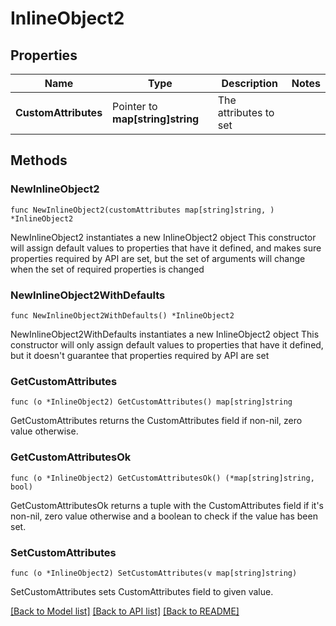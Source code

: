 # InlineObject2

## Properties

Name | Type | Description | Notes
------------ | ------------- | ------------- | -------------
**CustomAttributes** | Pointer to **map[string]string** | The attributes to set | 

## Methods

### NewInlineObject2

`func NewInlineObject2(customAttributes map[string]string, ) *InlineObject2`

NewInlineObject2 instantiates a new InlineObject2 object
This constructor will assign default values to properties that have it defined,
and makes sure properties required by API are set, but the set of arguments
will change when the set of required properties is changed

### NewInlineObject2WithDefaults

`func NewInlineObject2WithDefaults() *InlineObject2`

NewInlineObject2WithDefaults instantiates a new InlineObject2 object
This constructor will only assign default values to properties that have it defined,
but it doesn't guarantee that properties required by API are set

### GetCustomAttributes

`func (o *InlineObject2) GetCustomAttributes() map[string]string`

GetCustomAttributes returns the CustomAttributes field if non-nil, zero value otherwise.

### GetCustomAttributesOk

`func (o *InlineObject2) GetCustomAttributesOk() (*map[string]string, bool)`

GetCustomAttributesOk returns a tuple with the CustomAttributes field if it's non-nil, zero value otherwise
and a boolean to check if the value has been set.

### SetCustomAttributes

`func (o *InlineObject2) SetCustomAttributes(v map[string]string)`

SetCustomAttributes sets CustomAttributes field to given value.



[[Back to Model list]](../README.md#documentation-for-models) [[Back to API list]](../README.md#documentation-for-api-endpoints) [[Back to README]](../README.md)


